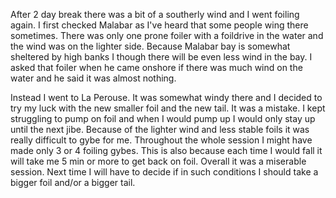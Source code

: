 After 2 day break there was a bit of a southerly wind and I went foiling again. I first checked Malabar as I've heard that some people wing there sometimes. There was only one prone foiler with a foildrive in the water and the wind was on the lighter side. Because Malabar bay is somewhat sheltered by high banks I though there will be even less wind in the bay. I asked that foiler when he came onshore if there was much wind on the water and he said it was almost nothing. 

Instead I went to La Perouse. It was somewhat windy there and I decided to try my luck with the new smaller foil and the new tail. It was a mistake. I kept struggling to pump on foil and when I would pump up I would only stay up until the next jibe. Because of the lighter wind and less stable foils it was really difficult to gybe for me. Throughout the whole session I might have made only 3 or 4 foiling gybes. This is also because each time I would fall it will take me 5 min or more to get back on foil. Overall it was a miserable session. Next time I will have to decide if in such conditions I should take a bigger foil and/or a bigger tail.